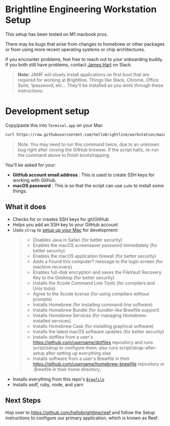 # Brightline Engineering Workstation Setup

This setup has been tested on M1 macbook pros. 

There may be bugs that arise from changes to homebrew or other packages or from using more recent operating systems or chip architectures. 

If you encounter problems, feel free to reach out to your onboarding buddy. If you both still have problems, contact [James Hart](https://brightlinehealth.slack.com/team/U011R7G5RRD) on Slack.

> **Note:** JAMF will slowly install applications on first boot that are required for working at Brightline. Things like Slack, Chrome, Office Suite, 1password, etc... They'll be installed as you work through these instructions.

# Development setup

Copy/paste this into `Terminal.app` on your Mac

```sh
curl https://raw.githubusercontent.com/hellobrightline/workstation/main/script/bootstrap | sh
```

> Note: You may need to run this command twice, due to an unknown bug right after closing the GitHub browser. If the script halts, re-run the command above to finish bootstrapping.

You'll be asked for your:

- **GitHub account email address** : This is used to create SSH keys for working with GitHub.
- **macOS password** : This is so that the script can use `sudo` to install some things.

## What it does

- Checks for or creates SSH keys for git/GitHub
- Helps you add an SSH key to your GitHub account
- Uses `strap` to [setup up your Mac](https://github.com/MikeMcQuaid/strap#features) for development:
  > - Disables Java in Safari (for better security)
  > - Enables the macOS screensaver password immediately (for better security)
  > - Enables the macOS application firewall (for better security)
  > - Adds a Found this computer? message to the login screen (for machine recovery)
  > - Enables full-disk encryption and saves the FileVault Recovery Key to the Desktop (for better security)
  > - Installs the Xcode Command Line Tools (for compilers and Unix tools)
  > - Agree to the Xcode license (for using compilers without prompts)
  > - Installs Homebrew (for installing command-line software)
  > - Installs Homebrew Bundle (for bundler-like Brewfile support)
  > - Installs Homebrew Services (for managing Homebrew-installed services)
  > - Installs Homebrew Cask (for installing graphical software)
  > - Installs the latest macOS software updates (for better security)
  > - Installs dotfiles from a user's https://github.com/username/dotfiles repository and runs script/setup to configure them; also runs script/strap-after-setup after setting up everything else
  > - Installs software from a user's Brewfile in their https://github.com/username/homebrew-brewfile repository or .Brewfile in their home directory.
- Installs everything from this repo's [`Brewfile`](https://github.com/hellobrightline/workstation/blob/main/Brewfile)
- Installs asdf, ruby, node, and yarn

## Next Steps

Hop over to https://github.com/hellobrightline/reef and follow the Setup instructions to configure our primary application, which is known as Reef.
